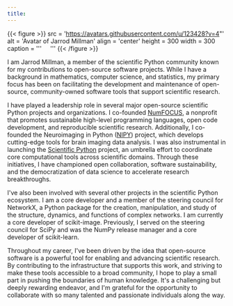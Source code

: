 ```yaml
---
title:
---
```


{{< figure >}}
src = 'https://avatars.githubusercontent.com/u/123428?v=4"'
alt = 'Avatar of Jarrod Millman'
align = 'center'
height = 300
width = 300
caption = '''
<a href="https://github.com/jarrodmillman"><i class="fab fa-github fa-2xl"></i></a>
&nbsp;
<a href="https://orcid.org/0000-0002-5263-5070"><i class="fab fa-orcid fa-2xl"></i></a>
&nbsp;
<a href="https://scholar.google.com/citations?user=RH1sMcQAAAAJ"><i class="fab fa-google-scholar fa-2xl"></i></a>
'''
{{< /figure >}}


I am Jarrod Millman, a member of the scientific Python community known for my contributions to open-source software projects.
While I have a background in mathematics, computer science, and statistics, my primary focus has been on facilitating
the development and maintenance of open-source, community-owned software tools that support scientific research.

I have played a leadership role in several major open-source scientific Python projects and organizations.
I co-founded [NumFOCUS](https://numfocus.org/history), a nonprofit that promotes sustainable high-level programming languages,
open code development, and reproducible scientific research.
Additionally, I co-founded the Neuroimaging in Python ([NIPY](https://nipy.org/)) project, which develops cutting-edge tools for brain imaging data analysis.
I was also instrumental in launching the [Scientific Python](https://scientific-python.org/) project, an umbrella effort to coordinate core computational tools across scientific domains.
Through these initiatives, I have championed open collaboration, software sustainability, and the democratization of data science to accelerate research breakthroughs.

I've also been involved with several other projects in the scientific Python ecosystem.
I am a core developer and a member of the steering council for NetworkX, a Python package for the creation, manipulation, and study of the structure, dynamics, and functions of complex networks.
I am currently a core developer of scikit-image.
Previously, I served on the steering council for SciPy and was the NumPy release manager and a core developer of scikit-learn.

Throughout my career, I've been driven by the idea that open-source software is a powerful tool for enabling and advancing scientific research.
By contributing to the infrastructure that supports this work, and striving to make these tools accessible to a broad community, I hope to play a small part in pushing the boundaries of human knowledge.
It's a challenging but deeply rewarding endeavor, and I'm grateful for the opportunity to collaborate with so many talented and passionate individuals along the way.

<!--
I am a Senior Open Source Scientific Python Developer at the [Berkeley Institute for Data Science](https://bids.berkeley.edu) and co-founder of the [Scientific Python](https://scientific-python.org) project.
With a passion for data science and open-source software, I've dedicated my career to advancing the field through research, software development, and community engagement.

As an active contributor to the scientific Python ecosystem, I've been involved in various projects, including NumPy, SciPy, NetworkX, scikit-image, scikit-learn, and nipy.
My contributions range from core development to community outreach, aiming to make these powerful tools accessible to researchers and developers worldwide.

In addition to my contributions to open-source projects, I've also served in leadership roles, including as the President of the NumFOCUS board of directors.
In this capacity, I've championed sustainability and best practices within the scientific and research community, fostering a culture of community ownership and collaborative practice, where individuals actively engage in shaping and driving initiatives forward.
-->
